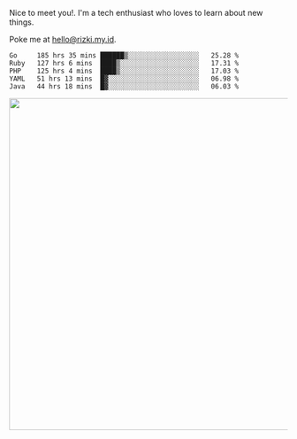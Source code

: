 Nice to meet you!. I'm a tech enthusiast who loves to learn about new things.

Poke me at hello@rizki.my.id.


<!--START_SECTION:waka-->
```text
Go     185 hrs 35 mins ██████▒░░░░░░░░░░░░░░░░░░   25.28 % 
Ruby   127 hrs 6 mins  ████▒░░░░░░░░░░░░░░░░░░░░   17.31 % 
PHP    125 hrs 4 mins  ████▒░░░░░░░░░░░░░░░░░░░░   17.03 % 
YAML   51 hrs 13 mins  █▓░░░░░░░░░░░░░░░░░░░░░░░   06.98 % 
Java   44 hrs 18 mins  █▓░░░░░░░░░░░░░░░░░░░░░░░   06.03 % 
```
<!--END_SECTION:waka-->

<img src="https://wakatime.com/share/@ede1b5fe-26f6-497d-825a-950073cfc3ad/c06cf848-b878-4e08-bd28-44e364e9aa64.png" width="600" />
